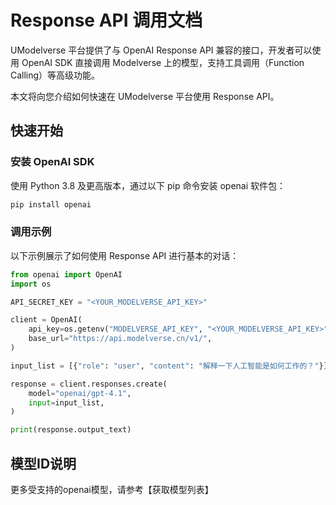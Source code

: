 # Response API 调用文档

UModelverse 平台提供了与 OpenAI Response API 兼容的接口，开发者可以使用 OpenAI SDK 直接调用 Modelverse 上的模型，支持工具调用（Function Calling）等高级功能。

本文将向您介绍如何快速在 UModelverse 平台使用 Response API。

## 快速开始

### 安装 OpenAI SDK

使用 Python 3.8 及更高版本，通过以下 pip 命令安装 openai 软件包：

```bash
pip install openai
```

### 调用示例

以下示例展示了如何使用 Response API 进行基本的对话：

```python
from openai import OpenAI
import os

API_SECRET_KEY = "<YOUR_MODELVERSE_API_KEY>"

client = OpenAI(
    api_key=os.getenv("MODELVERSE_API_KEY", "<YOUR_MODELVERSE_API_KEY>"),
    base_url="https://api.modelverse.cn/v1/",
)

input_list = [{"role": "user", "content": "解释一下人工智能是如何工作的？"}]

response = client.responses.create(
    model="openai/gpt-4.1",
    input=input_list,
)

print(response.output_text)

```

## 模型ID说明

更多受支持的openai模型，请参考【获取模型列表】
